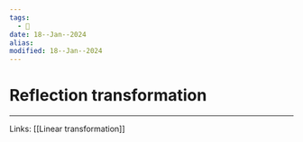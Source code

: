 ```yaml
---
tags:
  - 🌱
date: 18--Jan--2024
alias: 
modified: 18--Jan--2024
---
```

# Reflection transformation


---
Links: [[Linear transformation]]
